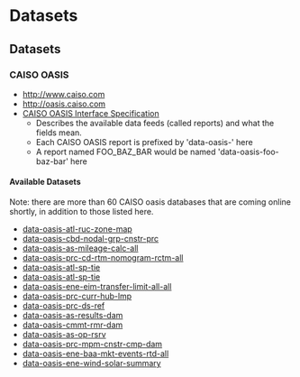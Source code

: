 # Datasets

## Datasets

### CAISO OASIS

* http://www.caiso.com
* http://oasis.caiso.com
* [CAISO OASIS Interface Specification](./caiso/OASIS-InterfaceSpecification_v5_1_8Clean_Independent2019Release.pdf)
    * Describes the available data feeds (called reports) and what the fields mean.
    * Each CAISO OASIS report is prefixed by 'data-oasis-' here
    * A report named FOO_BAZ_BAR would be named 'data-oasis-foo-baz-bar' here

#### Available Datasets

Note: there are more than 60 CAISO oasis databases that are coming online shortly, in addition to those listed here.

* [data-oasis-atl-ruc-zone-map](https://s3.us-west-1.wasabisys.com/eap/energy-dashboard/data/data-oasis-atl-ruc-zone-map/db/data-oasis-atl-ruc-zone-map_00.db.gz)
* [data-oasis-cbd-nodal-grp-cnstr-prc](https://s3.us-west-1.wasabisys.com/eap/energy-dashboard/data/data-oasis-cbd-nodal-grp-cnstr-prc/db/data-oasis-cbd-nodal-grp-cnstr-prc_00.db.gz)
* [data-oasis-as-mileage-calc-all](https://s3.us-west-1.wasabisys.com/eap/energy-dashboard/data/data-oasis-as-mileage-calc-all/db/data-oasis-as-mileage-calc-all_00.db.gz)
* [data-oasis-prc-cd-rtm-nomogram-rctm-all](https://s3.us-west-1.wasabisys.com/eap/energy-dashboard/data/data-oasis-prc-cd-rtm-nomogram-rctm-all/db/data-oasis-prc-cd-rtm-nomogram-rctm-all_00.db.gz)
* [data-oasis-atl-sp-tie](https://s3.us-west-1.wasabisys.com/eap/energy-dashboard/data/data-oasis-atl-sp-tie/db/data-oasis-atl-sp-tie_01.db.gz)
* [data-oasis-atl-sp-tie](https://s3.us-west-1.wasabisys.com/eap/energy-dashboard/data/data-oasis-atl-sp-tie/db/data-oasis-atl-sp-tie_00.db.gz)
* [data-oasis-ene-eim-transfer-limit-all-all](https://s3.us-west-1.wasabisys.com/eap/energy-dashboard/data/data-oasis-ene-eim-transfer-limit-all-all/db/data-oasis-ene-eim-transfer-limit-all-all_00.db.gz)
* [data-oasis-prc-curr-hub-lmp](https://s3.us-west-1.wasabisys.com/eap/energy-dashboard/data/data-oasis-prc-curr-hub-lmp/db/data-oasis-prc-curr-hub-lmp_00.db.gz)
* [data-oasis-prc-ds-ref](https://s3.us-west-1.wasabisys.com/eap/energy-dashboard/data/data-oasis-prc-ds-ref/db/data-oasis-prc-ds-ref_00.db.gz)
* [data-oasis-as-results-dam](https://s3.us-west-1.wasabisys.com/eap/energy-dashboard/data/data-oasis-as-results-dam/db/data-oasis-as-results-dam_00.db.gz)
* [data-oasis-cmmt-rmr-dam](https://s3.us-west-1.wasabisys.com/eap/energy-dashboard/data/data-oasis-cmmt-rmr-dam/db/data-oasis-cmmt-rmr-dam_00.db.gz)
* [data-oasis-as-op-rsrv](https://s3.us-west-1.wasabisys.com/eap/energy-dashboard/data/data-oasis-as-op-rsrv/db/data-oasis-as-op-rsrv_00.db.gz)
* [data-oasis-prc-mpm-cnstr-cmp-dam](https://s3.us-west-1.wasabisys.com/eap/energy-dashboard/data/data-oasis-prc-mpm-cnstr-cmp-dam/db/data-oasis-prc-mpm-cnstr-cmp-dam_00.db.gz)
* [data-oasis-ene-baa-mkt-events-rtd-all](https://s3.us-west-1.wasabisys.com/eap/energy-dashboard/data/data-oasis-ene-baa-mkt-events-rtd-all/db/data-oasis-ene-baa-mkt-events-rtd-all_00.db.gz)
* [data-oasis-ene-wind-solar-summary](https://s3.us-west-1.wasabisys.com/eap/energy-dashboard/data/data-oasis-ene-wind-solar-summary/db/data-oasis-ene-wind-solar-summary_00.db.gz)
